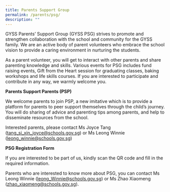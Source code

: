 ```yaml
---
title: Parents Support Group
permalink: /parents/psg/
description: ""
---
```

GYSS Parents’ Support Group (GYSS PSG) strives to promote and strengthen collaboration with the school and community for the GYSS family. We are an active body of parent volunteers who embrace the school vision to provide a caring environment in nurturing the students.

As a parent volunteer, you will get to interact with other parents and share parenting knowledge and skills. Various events for PSG includes fund raising events, Gift from the Heart session for graduating classes, baking workshops and life skills courses. If you are interested to participate and contribute in any way, we warmly welcome you.

**Parents Support Parents (PSP)**

We welcome parents to join PSP, a new imitative which is to provide a platform for parents to peer support themselves through the child’s journey. You will do sharing of advice and parenting tips among parents, and help to disseminate resources from the school.

Interested parents, please contact Ms Joyce Tang ([tang\_si\_xin\_joyce@schools.gov.sg](mailto:tang_si_xin_joyce@schools.gov.sg)) or Ms Leong Winnie ([leong\_winnie@schools.gov.sg](mailto:leong_winnie@schools.gov.sg))

**PSG Registration Form**

If you are interested to be part of us, kindly scan the QR code and fill in the required information.

Parents who are interested to know more about PSG, you can contact Ms Leong Winnie ([leong\_Winnie@schools.gov.sg](mailto:leong_Winnie@schools.gov.sg)) or Ms Zhao Xiaomeng ([zhao\_xiaomeng@schools.gov.sg](mailto:zhao_xiaomeng@schools.gov.sg)).